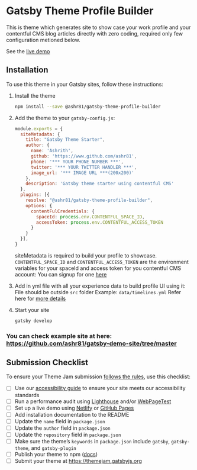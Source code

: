 # Gatsby Theme Profile Builder

This is theme which generates site to show case your work profile and your contentful CMS blog articles directly with zero coding, required only few configuration metioned below.

See the [live demo](https://frosty-payne-d3021b.netlify.com/)

## Installation

To use this theme in your Gatsby sites, follow these instructions:

1.  Install the theme
    ```sh
    npm install --save @ashr81/gatsby-theme-profile-builder
    ```

2.  Add the theme to your `gatsby-config.js`:
    ```js
    module.exports = {
      siteMetadata: {
        title: "Gatsby Theme Starter",
        author: {
          name: 'Ashrith',
          github: 'https://www.github.com/ashr81',
          phone: '*** YOUR PHONE NUMBER ***',
          twitter: '*** YOUR TWITTER HANDLER ***',
          image_url: '*** IMAGE URL ***(200x200)'    
        },
        description: 'Gatsby theme starter using contentful CMS'
      },
      plugins: [{
        resolve: "@ashr81/gatsby-theme-profile-builder",
        options: {
          contentFulCredentials: {
            spaceId: process.env.CONTENTFUL_SPACE_ID,
            accessToken: process.env.CONTENTFUL_ACCESS_TOKEN
          }
        }
      }],
    }

    ```
    siteMetadata is required to build your profile to showcase.    
    `CONTENTFUL_SPACE_ID` and `CONTENTFUL_ACCESS_TOKEN` are the environment variables for your spaceId and access token for you contentful CMS account:
    You can signup for one [here](https://be.contentful.com/login)
3. Add in yml file with all your experience data to build profile UI using it:
    File should be outside `src` folder
    Example: `data/timelines.yml`
    Refer here for [more details](https://github.com/ashr81/gatsby-demo-site/tree/master/data)

4.  Start your site
    ```sh
    gatsby develop
    ```
### You can check example site at here: https://github.com/ashr81/gatsby-demo-site/tree/master

## Submission Checklist

To ensure your Theme Jam submission [follows the rules](https://themejam.gatsbyjs.org/rules), use this checklist:

- [ ] Use our [accessibility guide][a11y] to ensure your site meets our accessibility standards
- [ ] Run a performance audit using [Lighthouse][] and/or [WebPageTest][]
- [ ] Set up a live demo using [Netlify][] or [GitHub Pages][]
- [ ] Add installation documentation to the README
- [ ] Update the `name` field in `package.json`
- [ ] Update the `author` field in `package.json`
- [ ] Update the `repository` field in `package.json`
- [ ] Make sure the theme’s `keywords` in `package.json` include `gatsby`, `gatsby-theme`, and `gatsby-plugin`
- [ ] Publish your theme to npm ([docs][npmpublish])
- [ ] Submit your theme at https://themejam.gatsbyjs.org

[a11y]: https://gatsbyjs.org/docs/making-your-site-accessible#how-to-improve-accessibility
[Lighthouse]: https://developers.google.com/web/tools/lighthouse/
[axe]: https://www.deque.com/axe/
[WebPageTest]: http://webpagetest.org/
[Netlify]: https://netlify.com
[GitHub Pages]: https://pages.github.com/
[npmpublish]: https://docs.npmjs.com/cli/publish
